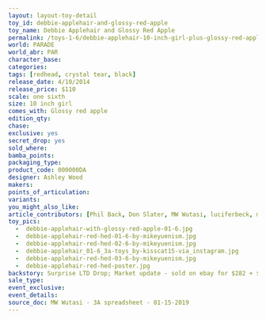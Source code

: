 ```yaml
---
layout: layout-toy-detail 
toy_id: debbie-applehair-and-glossy-red-apple
toy_name: Debbie Applehair and Glossy Red Apple
permalink: /toys-1-6/debbie-applehair-10-inch-girl-plus-glossy-red-apple.html
world: PARADE
world_abr: PAR
character_base: 
categories: 
tags: [redhead, crystal tear, black]
release_date: 4/10/2014
release_price: $110 
scale: one sixth
size: 10 inch girl
comes_with: Glossy red apple
edition_qty: 
chase: 
exclusive: yes
secret_drop: yes
sold_where: 
bamba_points: 
packaging_type: 
product_code: 000000DA
designer: Ashley Wood
makers: 
points_of_articulation: 
variants: 
you_might_also_like: 
article_contributors: [Phil Back, Don Slater, MW Wutasi, luciferbeck, mikeyuensim, kisscat15]
toy_pics: 
  -  debbie-applehair-with-glossy-red-apple-01-6.jpg
  -  debbie-applehair-red-hed-01-6-by-mikeyuenism.jpg
  -  debbie-applehair-red-hed-02-6-by-mikeyuenism.jpg
  -  debbie-applehair_01-6_3a-toys_by-kisscat15-via_instagram.jpg
  -  debbie-applehair-red-hed-03-6-by-mikeyuenism.jpg
  -  debbie-applehair-red-hed-poster.jpg
backstory: Surprise LTD Drop; Market update - sold on ebay for $282 + $30 shipping on 4-14-2019.
sale_type: 
event_exclusive: 
event_details: 
source_doc: MW Wutasi - 3A spreadsheet - 01-15-2019
---
```

